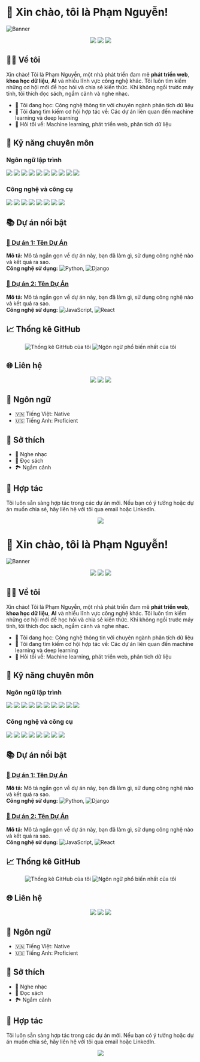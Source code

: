 # 🌟 Xin chào, tôi là Phạm Nguyễn!

![Banner](https://via.placeholder.com/800x200.png?text=Welcome+to+my+GitHub+Profile)

<p align="center">
  <img src="https://img.shields.io/badge/Status-Active-brightgreen?style=flat-square" />
  <img src="https://img.shields.io/github/followers/PhamNguyenDev3?style=social" />
  <img src="https://img.shields.io/github/stars/PhamNguyenDev3?style=social" />
</p>

## 🧑‍💻 Về tôi
Xin chào! Tôi là Phạm Nguyễn, một nhà phát triển đam mê **phát triển web**, **khoa học dữ liệu**, **AI** và nhiều lĩnh vực công nghệ khác. Tôi luôn tìm kiếm những cơ hội mới để học hỏi và chia sẻ kiến thức. Khi không ngồi trước máy tính, tôi thích đọc sách, ngắm cảnh và nghe nhạc.

- 🌱 Tôi đang học: Công nghệ thông tin với chuyên ngành phân tích dữ liệu
- 👯 Tôi đang tìm kiếm cơ hội hợp tác về: Các dự án liên quan đến machine learning và deep learning
- 💬 Hỏi tôi về: Machine learning, phát triển web, phân tích dữ liệu

## 💼 Kỹ năng chuyên môn
### Ngôn ngữ lập trình
<p align="left">
  <img src="https://img.shields.io/badge/C-00599C?style=flat-square&logo=c&logoColor=white" />
  <img src="https://img.shields.io/badge/C++-00599C?style=flat-square&logo=c%2B%2B&logoColor=white" />
  <img src="https://img.shields.io/badge/C%23-239120?style=flat-square&logo=c-sharp&logoColor=white" />
  <img src="https://img.shields.io/badge/Java-007396?style=flat-square&logo=java&logoColor=white" />
  <img src="https://img.shields.io/badge/HTML5-E34F26?style=flat-square&logo=html5&logoColor=white" />
  <img src="https://img.shields.io/badge/CSS3-1572B6?style=flat-square&logo=css3&logoColor=white" />
  <img src="https://img.shields.io/badge/JavaScript-F7DF1E?style=flat-square&logo=javascript&logoColor=black" />
  <img src="https://img.shields.io/badge/Python-3776AB?style=flat-square&logo=python&logoColor=white" />
  <img src="https://img.shields.io/badge/SQL-4479A1?style=flat-square&logo=sql&logoColor=white" />
  <img src="https://img.shields.io/badge/SQL_Server-CC2927?style=flat-square&logo=microsoft-sql-server&logoColor=white" />
</p>

### Công nghệ và công cụ
<p align="left">
  <img src="https://img.shields.io/badge/Flask-000000?style=flat-square&logo=flask&logoColor=white" />
  <img src="https://img.shields.io/badge/MVC-5C2D91?style=flat-square&logo=mvc&logoColor=white" />
  <img src="https://img.shields.io/badge/WinForms-178600?style=flat-square&logo=dotnet&logoColor=white" />
  <img src="https://img.shields.io/badge/DevExpress-EE4C2C?style=flat-square&logo=devexpress&logoColor=white" />
  <img src="https://img.shields.io/badge/TensorFlow-FF6F00?style=flat-square&logo=tensorflow&logoColor=white" />
  <img src="https://img.shields.io/badge/Algorithm-43853D?style=flat-square&logo=algorithm&logoColor=white" />
  <img src="https://img.shields.io/badge/Android_Studio-3DDC84?style=flat-square&logo=android-studio&logoColor=white" />
  <img src="https://img.shields.io/badge/Django-092E20?style=flat-square&logo=django&logoColor=white" />
</p>

## 📚 Dự án nổi bật
### [🚀 Dự án 1: Tên Dự Án](https://github.com/PhamNguyenDev3/repository1)
**Mô tả:** Mô tả ngắn gọn về dự án này, bạn đã làm gì, sử dụng công nghệ nào và kết quả ra sao.\
**Công nghệ sử dụng:** ![Python](https://img.shields.io/badge/Python-3776AB?style=flat-square&logo=python&logoColor=white), ![Django](https://img.shields.io/badge/Django-092E20?style=flat-square&logo=django&logoColor=white)

### [🚀 Dự án 2: Tên Dự Án](https://github.com/PhamNguyenDev3/repository2)
**Mô tả:** Mô tả ngắn gọn về dự án này, bạn đã làm gì, sử dụng công nghệ nào và kết quả ra sao.\
**Công nghệ sử dụng:** ![JavaScript](https://img.shields.io/badge/JavaScript-F7DF1E?style=flat-square&logo=javascript&logoColor=black), ![React](https://img.shields.io/badge/React-20232A?style=flat-square&logo=react&logoColor=61DAFB)

## 📈 Thống kê GitHub
<p align="center">
  <img src="https://github-readme-stats.vercel.app/api?username=PhamNguyenDev3&show_icons=true&theme=radical" alt="Thống kê GitHub của tôi" />
  <img src="https://github-readme-stats.vercel.app/api/top-langs/?username=PhamNguyenDev3&layout=compact&theme=radical" alt="Ngôn ngữ phổ biến nhất của tôi" />
</p>

## 🌐 Liên hệ
<p align="center">
  <a href="mailto:phamnguyen03999@gmail.com"><img src="https://img.shields.io/badge/Email-D14836?style=flat-square&logo=gmail&logoColor=white" /></a>
  <a href="https://facebook.com/yourprofile"><img src="https://img.shields.io/badge/Facebook-1877F2?style=flat-square&logo=facebook&logoColor=white" /></a>
  <a href="https://linkedin.com/in/yourprofile"><img src="https://img.shields.io/badge/LinkedIn-0077B5?style=flat-square&logo=linkedin&logoColor=white" /></a>
</p>

## 💬 Ngôn ngữ
- 🇻🇳 Tiếng Việt: Native
- 🇺🇸 Tiếng Anh: Proficient

## 🎨 Sở thích
- 🎵 Nghe nhạc
- 📖 Đọc sách
- 🏞️ Ngắm cảnh

## 🤝 Hợp tác
Tôi luôn sẵn sàng hợp tác trong các dự án mới. Nếu bạn có ý tưởng hoặc dự án muốn chia sẻ, hãy liên hệ với tôi qua email hoặc LinkedIn.

<p align="center">
  <img src="https://via.placeholder.com/400x100.png?text=Thank+You+for+Visiting" />
</p>

<!---
PhamNguyenDev3/PhamNguyenDev3 is a ✨ special ✨ repository because its `README.md` (this file) appears on your GitHub profile.
You can click the Preview link to take a look at your changes.
--->
# 🌟 Xin chào, tôi là Phạm Nguyễn!

![Banner](https://via.placeholder.com/800x200.png?text=Welcome+to+my+GitHub+Profile)

<p align="center">
  <img src="https://img.shields.io/badge/Status-Active-brightgreen?style=flat-square" />
  <img src="https://img.shields.io/github/followers/PhamNguyenDev3?style=social" />
  <img src="https://img.shields.io/github/stars/PhamNguyenDev3?style=social" />
</p>

## 🧑‍💻 Về tôi
Xin chào! Tôi là Phạm Nguyễn, một nhà phát triển đam mê **phát triển web**, **khoa học dữ liệu**, **AI** và nhiều lĩnh vực công nghệ khác. Tôi luôn tìm kiếm những cơ hội mới để học hỏi và chia sẻ kiến thức. Khi không ngồi trước máy tính, tôi thích đọc sách, ngắm cảnh và nghe nhạc.

- 🌱 Tôi đang học: Công nghệ thông tin với chuyên ngành phân tích dữ liệu
- 👯 Tôi đang tìm kiếm cơ hội hợp tác về: Các dự án liên quan đến machine learning và deep learning
- 💬 Hỏi tôi về: Machine learning, phát triển web, phân tích dữ liệu

## 💼 Kỹ năng chuyên môn
### Ngôn ngữ lập trình
<p align="left">
  <img src="https://img.shields.io/badge/C-00599C?style=flat-square&logo=c&logoColor=white" />
  <img src="https://img.shields.io/badge/C++-00599C?style=flat-square&logo=c%2B%2B&logoColor=white" />
  <img src="https://img.shields.io/badge/C%23-239120?style=flat-square&logo=c-sharp&logoColor=white" />
  <img src="https://img.shields.io/badge/Java-007396?style=flat-square&logo=java&logoColor=white" />
  <img src="https://img.shields.io/badge/HTML5-E34F26?style=flat-square&logo=html5&logoColor=white" />
  <img src="https://img.shields.io/badge/CSS3-1572B6?style=flat-square&logo=css3&logoColor=white" />
  <img src="https://img.shields.io/badge/JavaScript-F7DF1E?style=flat-square&logo=javascript&logoColor=black" />
  <img src="https://img.shields.io/badge/Python-3776AB?style=flat-square&logo=python&logoColor=white" />
  <img src="https://img.shields.io/badge/SQL-4479A1?style=flat-square&logo=sql&logoColor=white" />
  <img src="https://img.shields.io/badge/SQL_Server-CC2927?style=flat-square&logo=microsoft-sql-server&logoColor=white" />
</p>

### Công nghệ và công cụ
<p align="left">
  <img src="https://img.shields.io/badge/Flask-000000?style=flat-square&logo=flask&logoColor=white" />
  <img src="https://img.shields.io/badge/MVC-5C2D91?style=flat-square&logo=mvc&logoColor=white" />
  <img src="https://img.shields.io/badge/WinForms-178600?style=flat-square&logo=dotnet&logoColor=white" />
  <img src="https://img.shields.io/badge/DevExpress-EE4C2C?style=flat-square&logo=devexpress&logoColor=white" />
  <img src="https://img.shields.io/badge/TensorFlow-FF6F00?style=flat-square&logo=tensorflow&logoColor=white" />
  <img src="https://img.shields.io/badge/Algorithm-43853D?style=flat-square&logo=algorithm&logoColor=white" />
  <img src="https://img.shields.io/badge/Android_Studio-3DDC84?style=flat-square&logo=android-studio&logoColor=white" />
  <img src="https://img.shields.io/badge/Django-092E20?style=flat-square&logo=django&logoColor=white" />
</p>

## 📚 Dự án nổi bật
### [🚀 Dự án 1: Tên Dự Án](https://github.com/PhamNguyenDev3/repository1)
**Mô tả:** Mô tả ngắn gọn về dự án này, bạn đã làm gì, sử dụng công nghệ nào và kết quả ra sao.\
**Công nghệ sử dụng:** ![Python](https://img.shields.io/badge/Python-3776AB?style=flat-square&logo=python&logoColor=white), ![Django](https://img.shields.io/badge/Django-092E20?style=flat-square&logo=django&logoColor=white)

### [🚀 Dự án 2: Tên Dự Án](https://github.com/PhamNguyenDev3/repository2)
**Mô tả:** Mô tả ngắn gọn về dự án này, bạn đã làm gì, sử dụng công nghệ nào và kết quả ra sao.\
**Công nghệ sử dụng:** ![JavaScript](https://img.shields.io/badge/JavaScript-F7DF1E?style=flat-square&logo=javascript&logoColor=black), ![React](https://img.shields.io/badge/React-20232A?style=flat-square&logo=react&logoColor=61DAFB)

## 📈 Thống kê GitHub
<p align="center">
  <img src="https://github-readme-stats.vercel.app/api?username=PhamNguyenDev3&show_icons=true&theme=radical" alt="Thống kê GitHub của tôi" />
  <img src="https://github-readme-stats.vercel.app/api/top-langs/?username=PhamNguyenDev3&layout=compact&theme=radical" alt="Ngôn ngữ phổ biến nhất của tôi" />
</p>

## 🌐 Liên hệ
<p align="center">
  <a href="mailto:phamnguyen03999@gmail.com"><img src="https://img.shields.io/badge/Email-D14836?style=flat-square&logo=gmail&logoColor=white" /></a>
  <a href="https://facebook.com/yourprofile"><img src="https://img.shields.io/badge/Facebook-1877F2?style=flat-square&logo=facebook&logoColor=white" /></a>
  <a href="https://linkedin.com/in/yourprofile"><img src="https://img.shields.io/badge/LinkedIn-0077B5?style=flat-square&logo=linkedin&logoColor=white" /></a>
</p>

## 💬 Ngôn ngữ
- 🇻🇳 Tiếng Việt: Native
- 🇺🇸 Tiếng Anh: Proficient

## 🎨 Sở thích
- 🎵 Nghe nhạc
- 📖 Đọc sách
- 🏞️ Ngắm cảnh

## 🤝 Hợp tác
Tôi luôn sẵn sàng hợp tác trong các dự án mới. Nếu bạn có ý tưởng hoặc dự án muốn chia sẻ, hãy liên hệ với tôi qua email hoặc LinkedIn.

<p align="center">
  <img src="https://via.placeholder.com/400x100.png?text=Thank+You+for+Visiting" />
</p>

<!---
PhamNguyenDev3/PhamNguyenDev3 is a ✨ special ✨ repository because its `README.md` (this file) appears on your GitHub profile.
You can click the Preview link to take a look at your changes.
--->
